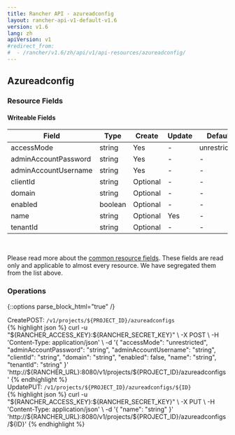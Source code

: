 ```yaml
---
title: Rancher API - azureadconfig
layout: rancher-api-v1-default-v1.6
version: v1.6
lang: zh
apiVersion: v1
#redirect_from:
#  - /rancher/v1.6/zh/api/v1/api-resources/azureadconfig/
---
```


## Azureadconfig



### Resource Fields

#### Writeable Fields

Field | Type | Create | Update | Default | Notes
---|---|---|---|---|---
accessMode | string | Yes | - | unrestricted | 
adminAccountPassword | string | Yes | - | - | 
adminAccountUsername | string | Yes | - | - | 
clientId | string | Optional | - | - | 
domain | string | Optional | - | - | 
enabled | boolean | Optional | - | - | 
name | string | Optional | Yes | - | 
tenantId | string | Optional | - | - | 



<br>

Please read more about the [common resource fields]({{site.baseurl}}/rancher/{{page.version}}/{{page.lang}}/api/{{page.apiVersion}}/common/). These fields are read only and applicable to almost every resource. We have segregated them from the list above.

### Operations
{::options parse_block_html="true" /}
<a id="create"></a>
<div class="action"><span class="header">Create<span class="headerright">POST:  <code>/v1/projects/${PROJECT_ID}/azureadconfigs</code></span></span>
<div class="action-contents"> {% highlight json %}
curl -u "${RANCHER_ACCESS_KEY}:${RANCHER_SECRET_KEY}" \
-X POST \
-H 'Content-Type: application/json' \
-d '{
	"accessMode": "unrestricted",
	"adminAccountPassword": "string",
	"adminAccountUsername": "string",
	"clientId": "string",
	"domain": "string",
	"enabled": false,
	"name": "string",
	"tenantId": "string"
}' 'http://${RANCHER_URL}:8080/v1/projects/${PROJECT_ID}/azureadconfigs'
{% endhighlight %}
</div></div>
<a id="update"></a>
<div class="action"><span class="header">Update<span class="headerright">PUT:  <code>/v1/projects/${PROJECT_ID}/azureadconfigs/${ID}</code></span></span>
<div class="action-contents"> {% highlight json %}
curl -u "${RANCHER_ACCESS_KEY}:${RANCHER_SECRET_KEY}" \
-X PUT \
-H 'Content-Type: application/json' \
-d '{
	"name": "string"
}' 'http://${RANCHER_URL}:8080/v1/projects/${PROJECT_ID}/azureadconfigs/${ID}'
{% endhighlight %}
</div></div>




